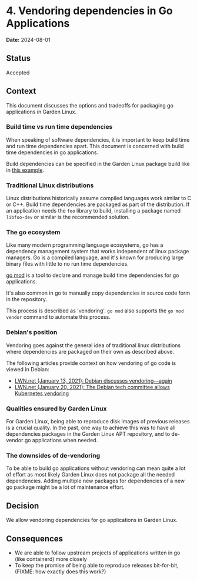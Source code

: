 # 4. Vendoring dependencies in Go Applications

**Date:** 2024-08-01

## Status

Accepted

## Context

This document discusses the options and tradeoffs for packaging go applications in Garden Linux.

### Build time vs run time dependencies

When speaking of software dependencies, it is important to keep build time and run time dependencies apart.
This document is concerned with build time dependencies in go applications.

Build dependencies can be specified in the Garden Linux package build like in [this example](https://github.com/gardenlinux/package-ignition/blob/a5403d0e5473b63cf19a4fb2d4ac42f8ed979000/.github/workflows/build.yml#L11).

### Traditional Linux distributions

Linux distributions historically assume compiled languages work similar to C or C++.
Build time dependencies are packaged as part of the distribution.
If an application needs the `foo` library to build, installing a package named `libfoo-dev` or similar is the recommended solution.

### The go ecosystem

Like many modern programming language ecosystems, go has a dependency management system that works independent of linux package managers.
Go is a compiled language, and it's known for producing large binary files with little to no run time dependencies.

[go mod](https://go.dev/doc/modules/gomod-ref) is a tool to declare and manage build time dependencies for go applications.

It's also common in go to manually copy dependencies in source code form in the repository.

This process is described as 'vendoring'.
`go mod` also supports the `go mod vendor` command to automate this process.

### Debian's position

Vendoring goes against the general idea of traditional linux distributions where dependencies are packaged on their own as described above.

The following articles provide context on how vendoring of go code is viewed in Debian:

- [LWN.net (January 13, 2021): Debian discusses vendoring—again](https://lwn.net/Articles/842319/)
- [LWN.net (January 20, 2021): The Debian tech committee allows Kubernetes vendoring](https://lwn.net/Articles/843313/)

### Qualities ensured by Garden Linux

For Garden Linux, being able to reproduce disk images of previous releases is a crucial quality.
In the past, one way to achieve this was to have all dependencies packages in the Garden Linux APT repository, and to de-vendor go applications when needed.

### The downsides of de-vendoring

To be able to build go applications without vendoring can mean quite a lot of effort as most likely Garden Linux does not package all the needed dependencies.
Adding multiple new packages for dependencies of a new go package might be a lot of maintenance effort.

## Decision

We allow vendoring dependencies for go applications in Garden Linux.

## Consequences

- We are able to follow upstream projects of applications written in go (like containerd) more closely
- To keep the promise of being able to reproduce releases bit-for-bit, (FIXME: how exactly does this work?)
